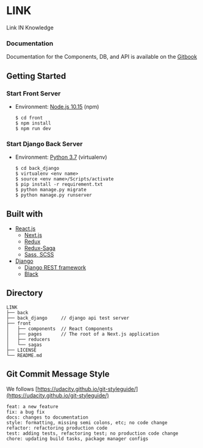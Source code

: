# LINK

Link IN Knowledge

### Documentation

Documentation for the Components, DB, and API is available on the [Gitbook](https://sk-and-mc.gitbook.io/link/)

## Getting Started

### Start Front Server

* Environment: [Node.js 10.15](https://nodejs.org/en/) \(npm\)

  ```text
  $ cd front
  $ npm install
  $ npm run dev
  ```

### Start Django Back Server

* Environment: [Python 3.7](https://www.python.org/) \(virtualenv\)

  ```text
  $ cd back_django
  $ virtualenv <env name>
  $ source <env name>/Scripts/activate
  $ pip install -r requirement.txt
  $ python manage.py migrate
  $ python manage.py runserver
  ```

## Built with

* [React.js](https://reactjs.org/)
  * [Next.js](https://nextjs.org/)
  * [Redux](https://redux.js.org/)
  * [Redux-Saga](https://redux-saga.js.org/)
  * [Sass, SCSS](https://sass-lang.com/)
* [Django](https://www.djangoproject.com/)
  * [Django REST framework](https://www.django-rest-framework.org/)
  * [Black](https://github.com/psf/black)

## Directory

```text
LINK
├── back
├── back_django     // django api test server
├── front
│   ├── components  // React Components
│   ├── pages       // The root of a Next.js application
│   ├── reducers
│   └── sagas
├── LICENSE
└── README.md
```

## Git Commit Message Style

We follows [https://udacity.github.io/git-styleguide/](https://udacity.github.io/git-styleguide/)

```text
feat: a new feature
fix: a bug fix
docs: changes to documentation
style: formatting, missing semi colons, etc; no code change
refactor: refactoring production code
test: adding tests, refactoring test; no production code change
chore: updating build tasks, package manager configs
```

